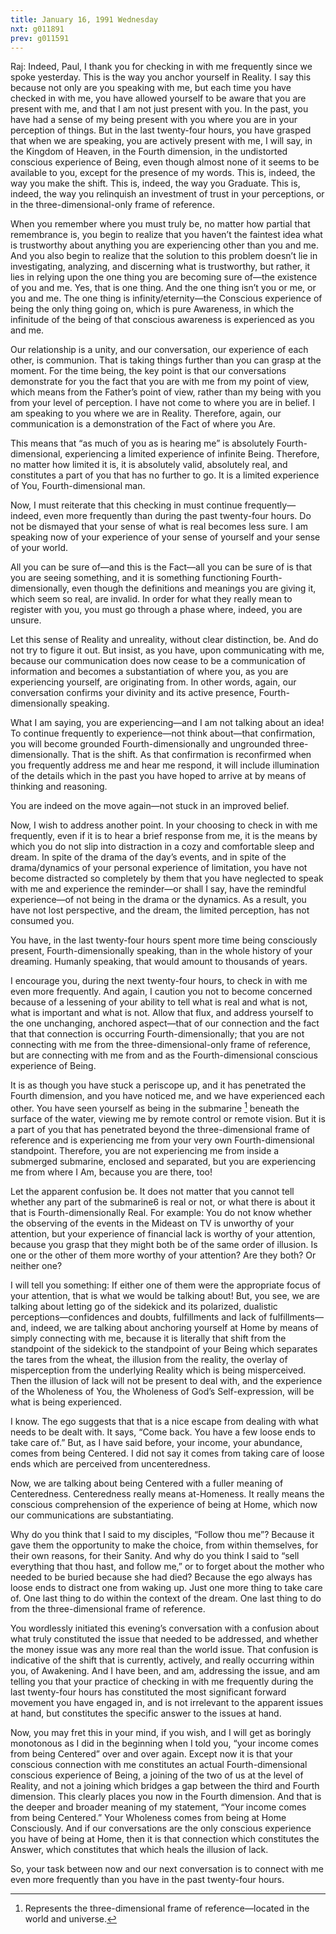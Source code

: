 ```yaml
---
title: January 16, 1991 Wednesday
nxt: g011891
prev: g011591
---
```


Raj: Indeed, Paul, I thank you for checking in with me frequently since
we spoke yesterday. This is the way you anchor yourself in Reality. I
say this because not only are you speaking with me, but each time you
have checked in with me, you have allowed yourself to be aware that you
are present with me, and that I am not just present with you. In the
past, you have had a sense of my being present with you where you are in
your perception of things. But in the last twenty-four hours, you have
grasped that when we are speaking, you are actively present with me, I
will say, in the Kingdom of Heaven, in the Fourth dimension, in the
undistorted conscious experience of Being, even though almost none of it
seems to be available to you, except for the presence of my words. This
is, indeed, the way you make the shift. This is, indeed, the way you
Graduate. This is, indeed, the way you relinquish an investment of trust
in your perceptions, or in the three-dimensional-only frame of
reference.

When you remember where you must truly be, no matter how partial that
remembrance is, you begin to realize that you haven’t the faintest idea
what is trustworthy about anything you are experiencing other than you
and me. And you also begin to realize that the solution to this problem
doesn’t lie in investigating, analyzing, and discerning what is
trustworthy, but rather, it lies in relying upon the one thing you are
becoming sure of—the existence of you and me. Yes, that is one thing.
And the one thing isn’t you or me, or you and me. The one thing is
infinity/eternity—the Conscious experience of being the only thing going
on, which is pure Awareness, in which the infinitude of the being of
that conscious awareness is experienced as you and me.

Our relationship is a unity, and our conversation, our experience of
each other, is communion. That is taking things further than you can
grasp at the moment. For the time being, the key point is that our
conversations demonstrate for you the fact that you are with me from my
point of view, which means from the Father’s point of view, rather than
my being with you from your level of perception. I have not come to
where you are in belief. I am speaking to you where we are in Reality.
Therefore, again, our communication is a demonstration of the Fact of
where you Are.

This means that “as much of you as is hearing me” is absolutely
Fourth-dimensional, experiencing a limited experience of infinite Being.
Therefore, no matter how limited it is, it is absolutely valid,
absolutely real, and constitutes a part of you that has no further to
go. It is a limited experience of You, Fourth-dimensional man.

Now, I must reiterate that this checking in must continue
frequently—indeed, even more frequently than during the past twenty-four
hours. Do not be dismayed that your sense of what is real becomes less
sure. I am speaking now of your experience of your sense of yourself and
your sense of your world.

All you can be sure of—and this is the Fact—all you can be sure of is
that you are seeing something, and it is something functioning
Fourth-dimensionally, even though the definitions and meanings you are
giving it, which seem so real, are invalid. In order for what they
really mean to register with you, you must go through a phase where,
indeed, you are unsure.

Let this sense of Reality and unreality, without clear distinction, be.
And do not try to figure it out. But insist, as you have, upon
communicating with me, because our communication does now cease to be a
communication of information and becomes a substantiation of where you,
as you are experiencing yourself, are originating from. In other words,
again, our conversation confirms your divinity and its active presence,
Fourth-dimensionally speaking.

What I am saying, you are experiencing—and I am not talking about an
idea! To continue frequently to experience—not think about—that
confirmation, you will become grounded Fourth-dimensionally and
ungrounded three-dimensionally. That is the shift. As that confirmation
is reconfirmed when you frequently address me and hear me respond, it
will include illumination of the details which in the past you have
hoped to arrive at by means of thinking and reasoning.

You are indeed on the move again—not stuck in an improved belief.

Now, I wish to address another point. In your choosing to check in with
me frequently, even if it is to hear a brief response from me, it is the
means by which you do not slip into distraction in a cozy and
comfortable sleep and dream. In spite of the drama of the day’s events,
and in spite of the drama/dynamics of your personal experience of
limitation, you have not become distracted so completely by them that
you have neglected to speak with me and experience the reminder—or shall
I say, have the remindful experience—of not being in the drama or the
dynamics. As a result, you have not lost perspective, and the dream, the
limited perception, has not consumed you.

You have, in the last twenty-four hours spent more time being
consciously present, Fourth-dimensionally speaking, than in the whole
history of your dreaming. Humanly speaking, that would amount to
thousands of years.

I encourage you, during the next twenty-four hours, to check in with me
even more frequently. And again, I caution you not to become concerned
because of a lessening of your ability to tell what is real and what is
not, what is important and what is not. Allow that flux, and address
yourself to the one unchanging, anchored aspect—that of our connection
and the fact that that connection is occurring Fourth-dimensionally;
that you are not connecting with me from the three-dimensional-only
frame of reference, but are connecting with me from and as the
Fourth-dimensional conscious experience of Being.

It is as though you have stuck a periscope up, and it has penetrated the
Fourth dimension, and you have noticed me, and we have experienced each
other. You have seen yourself as being in the submarine [^1]
beneath the surface of the water, viewing me by remote control or remote
vision. But it is a part of you that has penetrated beyond the
three-dimensional frame of reference and is experiencing me from your
very own Fourth-dimensional standpoint. Therefore, you are not
experiencing me from inside a submerged submarine, enclosed and
separated, but you are experiencing me from where I Am, because you are
there, too!

Let the apparent confusion be. It does not matter that you cannot tell
whether any part of the submarine6 is real or not, or what there is
about it that is Fourth-dimensionally Real. For example: You do not know
whether the observing of the events in the Mideast on TV is unworthy of
your attention, but your experience of financial lack is worthy of your
attention, because you grasp that they might both be of the same order
of illusion. Is one or the other of them more worthy of your attention?
Are they both? Or neither one?

I will tell you something: If either one of them were the appropriate
focus of your attention, that is what we would be talking about! But,
you see, we are talking about letting go of the sidekick and its
polarized, dualistic perceptions—confidences and doubts, fulfillments
and lack of fulfillments—and, indeed, we are talking about anchoring
yourself at Home by means of simply connecting with me, because it is
literally that shift from the standpoint of the sidekick to the
standpoint of your Being which separates the tares from the wheat, the
illusion from the reality, the overlay of misperception from the
underlying Reality which is being misperceived. Then the illusion of
lack will not be present to deal with, and the experience of the
Wholeness of You, the Wholeness of God’s Self-expression, will be what
is being experienced.

I know. The ego suggests that that is a nice escape from dealing with
what needs to be dealt with. It says, “Come back. You have a few loose
ends to take care of.” But, as I have said before, your income, your
abundance, comes from being Centered. I did not say it comes from taking
care of loose ends which are perceived from uncenteredness.

Now, we are talking about being Centered with a fuller meaning of
Centeredness. Centeredness really means at-Homeness. It really means the
conscious comprehension of the experience of being at Home, which now
our communications are substantiating.

Why do you think that I said to my disciples, “Follow thou me”? Because
it gave them the opportunity to make the choice, from within themselves,
for their own reasons, for their Sanity. And why do you think I said to
“sell everything that thou hast, and follow me,” or to forget about the
mother who needed to be buried because she had died? Because the ego
always has loose ends to distract one from waking up. Just one more
thing to take care of. One last thing to do within the context of the
dream. One last thing to do from the three-dimensional frame of
reference.

You wordlessly initiated this evening’s conversation with a confusion
about what truly constituted the issue that needed to be addressed, and
whether the money issue was any more real than the world issue. That
confusion is indicative of the shift that is currently, actively, and
really occurring within you, of Awakening. And I have been, and am,
addressing the issue, and am telling you that your practice of checking
in with me frequently during the last twenty-four hours has constituted
the most significant forward movement you have engaged in, and is not
irrelevant to the apparent issues at hand, but constitutes the specific
answer to the issues at hand.

Now, you may fret this in your mind, if you wish, and I will get as
boringly monotonous as I did in the beginning when I told you, “your
income comes from being Centered” over and over again. Except now it is
that your conscious connection with me constitutes an actual
Fourth-dimensional conscious experience of Being, a joining of the two
of us at the level of Reality, and not a joining which bridges a gap
between the third and Fourth dimension. This clearly places you now in
the Fourth dimension. And that is the deeper and broader meaning of my
statement, “Your income comes from being Centered.” Your Wholeness comes
from being at Home Consciously. And if our conversations are the only
conscious experience you have of being at Home, then it is that
connection which constitutes the Answer, which constitutes that which
heals the illusion of lack.

So, your task between now and our next conversation is to connect with
me even more frequently than you have in the past twenty-four hours.

[^1]: Represents the three-dimensional frame of reference—located in the world
and universe.

